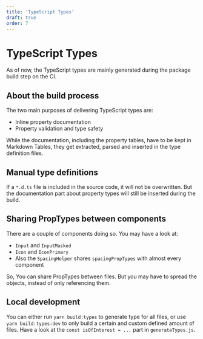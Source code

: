 ```yaml
---
title: 'TypeScript Types'
draft: true
order: 7
---
```


# TypeScript Types

As of now, the TypeScript types are mainly generated during the package build step on the CI.

## About the build process

The two main purposes of delivering TypeScript types are:

- Inline property documentation
- Property validation and type safety

While the documentation, including the property tables, have to be kept in Markdown Tables, they get extracted, parsed and inserted in the type definition files.

## Manual type definitions

If a `*.d.ts` file is included in the source code, it will not be overwritten. But the documentation part about property types will still be inserted during the build.

## Sharing PropTypes between components

There are a couple of components doing so. You may have a look at:

- `Input` and `InputMasked`
- `Icon` and `IconPrimary`
- Also the `SpacingHelper` shares `spacingPropTypes` with almost every component

So, You can share PropTypes between files. But you may have to spread the objects, instead of only referencing them.

## Local development

You can either run `yarn build:types` to generate type for all files, or use `yarn build:types:dev` to only build a certain and custom defined amount of files. Have a look at the `const isOfInterest = ...` part in `generateTypes.js`.
